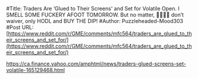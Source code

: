 #Title: Traders Are ‘Glued to Their Screens’ and Set for Volatile Open. I SMELL SOME FUCKERY AFOOT TOMORROW. But no matter, 💎🤲🏼🦍 don’t waiver, only HODL and BUY THE DIP!
#Author: Puzzleheaded-Mood303
#Post URL: [https://www.reddit.com/r/GME/comments/mfc564/traders_are_glued_to_their_screens_and_set_for/](https://www.reddit.com/r/GME/comments/mfc564/traders_are_glued_to_their_screens_and_set_for/)


https://ca.finance.yahoo.com/amphtml/news/traders-glued-screens-set-volatile-165129468.html